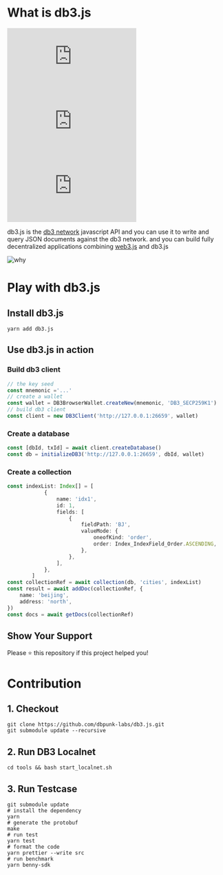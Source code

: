 # What is db3.js

[![npm](https://img.shields.io/npm/v/db3.js?style=flat-square)](https://www.npmjs.com/package/db3.js)
![npm](https://img.shields.io/npm/dw/db3.js?style=flat-square)
[![Coveralls branch](https://img.shields.io/coverallsCoverage/github/dbpunk-labs/db3.js?style=flat-square)](https://coveralls.io/github/dbpunk-labs/db3.js)

db3.js is the [db3 network](https://github.com/dbpunk-labs/db3) javascript API and you can use it to write and query JSON documents against the db3 network.
and you can build fully decentralized applications combining [web3.js](https://github.com/web3/web3.js) and db3.js

![why](./images/whydb3js.png)

# Play with db3.js

## Install db3.js

```
yarn add db3.js
```

## Use db3.js in action

### Build db3 client

```typescript
// the key seed
const mnemonic ='...'
// create a wallet
const wallet = DB3BrowserWallet.createNew(mnemonic, 'DB3_SECP259K1')
// build db3 client
const client = new DB3Client('http://127.0.0.1:26659', wallet)
```
### Create a database

```typescript
const [dbId, txId] = await client.createDatabase()
const db = initializeDB3('http://127.0.0.1:26659', dbId, wallet)
```

### Create a collection

```typescript
const indexList: Index[] = [
            {
                name: 'idx1',
                id: 1,
                fields: [
                    {
                        fieldPath: 'BJ',
                        valueMode: {
                            oneofKind: 'order',
                            order: Index_IndexField_Order.ASCENDING,
                        },
                    },
                ],
            },
        ]
const collectionRef = await collection(db, 'cities', indexList)
const result = await addDoc(collectionRef, {
    name: 'beijing',
    address: 'north',
})
const docs = await getDocs(collectionRef)
```

## Show Your Support
Please ⭐️ this repository if this project helped you!


# Contribution

## 1. Checkout

```shell
git clone https://github.com/dbpunk-labs/db3.js.git
git submodule update --recursive
```

## 2. Run DB3 Localnet

```shell
cd tools && bash start_localnet.sh
```

## 3. Run Testcase

```shell
git submodule update
# install the dependency
yarn
# generate the protobuf
make
# run test
yarn test
# format the code
yarn prettier --write src
# run benchmark
yarn benny-sdk
```
